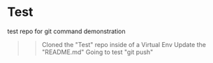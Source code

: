 # Test
test repo for git command demonstration

>> Cloned the "Test" repo inside of a Virtual Env
>> Update the "README.md"
>> Going to test "git push"